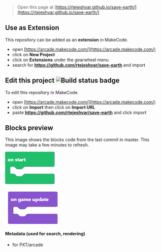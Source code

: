  


> Open this page at [https://rtejeshvar.github.io/save-earth/](https://rtejeshvar.github.io/save-earth/)

## Use as Extension

This repository can be added as an **extension** in MakeCode.

* open [https://arcade.makecode.com/](https://arcade.makecode.com/)
* click on **New Project**
* click on **Extensions** under the gearwheel menu
* search for **https://github.com/rtejeshvar/save-earth** and import

## Edit this project ![Build status badge](https://github.com/rtejeshvar/save-earth/workflows/MakeCode/badge.svg)

To edit this repository in MakeCode.

* open [https://arcade.makecode.com/](https://arcade.makecode.com/)
* click on **Import** then click on **Import URL**
* paste **https://github.com/rtejeshvar/save-earth** and click import

## Blocks preview

This image shows the blocks code from the last commit in master.
This image may take a few minutes to refresh.

![A rendered view of the blocks](https://github.com/rtejeshvar/save-earth/raw/master/.github/makecode/blocks.png)

#### Metadata (used for search, rendering)

* for PXT/arcade
<script src="https://makecode.com/gh-pages-embed.js"></script><script>makeCodeRender("{{ site.makecode.home_url }}", "{{ site.github.owner_name }}/{{ site.github.repository_name }}");</script>
